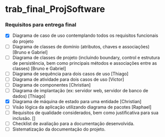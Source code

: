 # trab_final_ProjSoftware

### Requisitos para entrega final
- [x] Diagrama de caso de uso contemplando todos os requisitos funcionais do projeto
- [ ] Diagrama de classes de domínio (atributos, chaves e associações) [Bruno e Gabriel]
- [ ] Diagrama de classes de projeto (incluíndo boundary, control e estrutura de persistência, bem como principais métodos e associações entre as classes) [Bruno e Gabriel]
- [ ] Diagrama de sequência para dois casos de uso [Thiago]
- [ ] Diagrama de atividade para dois casos de uso [Victor]
- [ ] Diagrama de componentes [Christian]
- [ ] Diagrama de implantação (ex: servidor web, servidor de banco de dados) [Thiago]
- [x] Diagrama de máquina de estado para uma entidade [Christian]
- [ ] Visão lógica da aplicação utilizando diagrama de pacotes [Raphael]
- [ ] Requisitos de qualidade considerados, bem como justificativa para sua inclusão. []
- [ ] Checklist de avaliação para a documentação desenvolvida.
- [ ] Sistematização da documentação do projeto.
